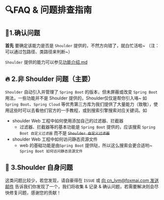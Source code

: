 # 🔍FAQ & 问题排查指南

## 👀1.确认问题
**首先** 要确定该能力是否是 `Shoulder` 提供的，不然方向错了，就白忙活啦~ （注：可以通过包路径、类路径来判断~）

`Shoulder` 提供的能力可以参见[功能介绍.md](ability-intro.md)

## 🔥 2.非 Shoulder 问题（主要）

`Shoulder` 自动引入并管理了 `Spring Boot` 的版本，但未屏蔽或改变 `Spring Boot` 用法，一些功能并不是 Shoulder 提供的，Shoulder仅仅是帮你引入咯~
如 `Spring Boot`、`Spring Cloud` 等优秀第三方库为我们提供了大量能力（致敬），使用这些时可以去看他们官方的一手教程，或到搜索引擎搜索对应关键词。如

- shoulder Web 工程中如何使用添加自己的过滤器、拦截器
    - 过滤器、拦截器等的基本功能是 `Spring Boot` 提供的，应该搜索 `Spring Boot 自定义过滤器` 而不是 ~~`Shoulder 自定义过滤器`~~
- shoulder Web 工程中如何访问静态资源文件
    - web 的基础功能是由`Spring Boot` 提供哒，所以这么搜索会更合适哟~ `Spring Boot 如何访问静态资源文件`

## 🤝 3.Shoulder 自身问题

这类问题比较少，若您发现，请自豪得在 `ISSUE` 或 [向 cn_lym@foxmai.com 发送邮件](mailto:cn_lym@foxmai.com) 告诉我们你发现了一个，我们将收集 & 记录 & 确认问题，若需要解决则会尽快修复问题，感谢您的贡献！

